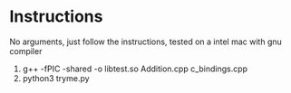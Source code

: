 # Instructions
No arguments, just follow the instructions, tested on a intel mac with gnu compiler 
1. g++ -fPIC -shared -o libtest.so Addition.cpp c_bindings.cpp
2. python3 tryme.py

